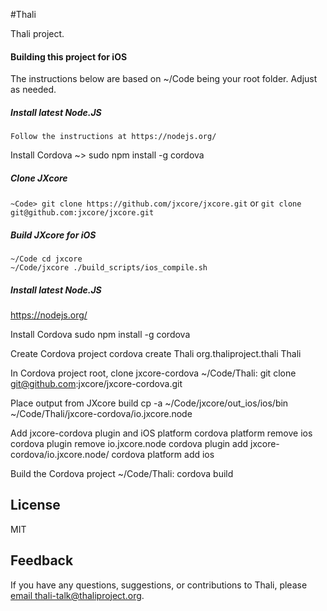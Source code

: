 #Thali

Thali project.

#### Building this project for iOS

The instructions below are based on ~/Code being your root folder. Adjust as needed.

##### Install latest Node.JS
```Follow the instructions at https://nodejs.org/```

Install Cordova
~> sudo npm install -g cordova


##### Clone JXcore
```~Code> git clone https://github.com/jxcore/jxcore.git```
or
```git clone git@github.com:jxcore/jxcore.git```
 
##### Build JXcore for iOS
```
~/Code cd jxcore
~/Code/jxcore ./build_scripts/ios_compile.sh
```

##### Install latest Node.JS
https://nodejs.org/

Install Cordova
sudo npm install -g cordova

Create Cordova project
cordova create Thali org.thaliproject.thali Thali

In Cordova project root, clone jxcore-cordova
~/Code/Thali: git clone git@github.com:jxcore/jxcore-cordova.git

Place output from JXcore build
cp -a ~/Code/jxcore/out_ios/ios/bin ~/Code/Thali/jxcore-cordova/io.jxcore.node

Add jxcore-cordova plugin and iOS platform
cordova platform remove ios
cordova plugin remove io.jxcore.node
cordova plugin add jxcore-cordova/io.jxcore.node/
cordova platform add ios

Build the Cordova project
~/Code/Thali: cordova build


License
-------
MIT

Feedback
--------
If you have any questions, suggestions, or contributions to Thali, please [email thali-talk@thaliproject.org](mailto:thali-talk@thaliproject.org).